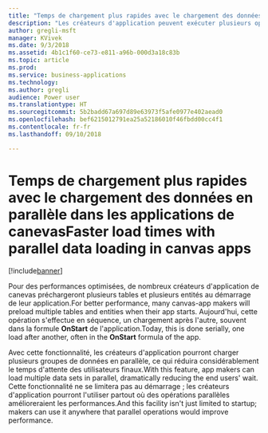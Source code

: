 ```yaml
---
title: "Temps de chargement plus rapides avec le chargement des données en parallèle dans les applications de canevas"
description: "Les créateurs d'application peuvent exécuter plusieurs opérations de chargement de données simultanément, ce qui réduit le temps d'attente pour les utilisateurs d'application."
author: gregli-msft
manager: KVivek
ms.date: 9/3/2018
ms.assetid: 4b1c1f60-ce73-e811-a96b-000d3a18c83b
ms.topic: article
ms.prod: 
ms.service: business-applications
ms.technology: 
ms.author: gregli
audience: Power user
ms.translationtype: HT
ms.sourcegitcommit: 5b2badd67a697d89e63973f5afe0977e402aead0
ms.openlocfilehash: bef6215012791ea25a52186010f46fbdd00cc4f1
ms.contentlocale: fr-fr
ms.lasthandoff: 09/10/2018

---
```

# <a name="faster-load-times-with-parallel-data-loading-in-canvas-apps"></a><span data-ttu-id="cfcde-103">Temps de chargement plus rapides avec le chargement des données en parallèle dans les applications de canevas</span><span class="sxs-lookup"><span data-stu-id="cfcde-103">Faster load times with parallel data loading in canvas apps</span></span>


[!include[banner](../../includes/banner.md)]

<span data-ttu-id="cfcde-104">Pour des performances optimisées, de nombreux créateurs d'application de canevas préchargeront plusieurs tables et plusieurs entités au démarrage de leur application.</span><span class="sxs-lookup"><span data-stu-id="cfcde-104">For better performance, many canvas-app makers will preload multiple tables and entities when their app starts.</span></span> <span data-ttu-id="cfcde-105">Aujourd'hui, cette opération s'effectue en séquence, un chargement après l'autre, souvent dans la formule **OnStart** de l'application.</span><span class="sxs-lookup"><span data-stu-id="cfcde-105">Today, this is done serially, one load after another, often in the **OnStart** formula of the app.</span></span> 

<span data-ttu-id="cfcde-106">Avec cette fonctionnalité, les créateurs d'application pourront charger plusieurs groupes de données en parallèle, ce qui réduira considérablement le temps d'attente des utilisateurs finaux.</span><span class="sxs-lookup"><span data-stu-id="cfcde-106">With this feature, app makers can load multiple data sets in parallel, dramatically reducing the end users' wait.</span></span>  <span data-ttu-id="cfcde-107">Cette fonctionnalité ne se limitera pas au démarrage ; les créateurs d'application pourront l'utiliser partout où des opérations parallèles amélioreraient les performances.</span><span class="sxs-lookup"><span data-stu-id="cfcde-107">And this facility isn't just limited to startup; makers can use it anywhere that parallel operations would improve performance.</span></span>

